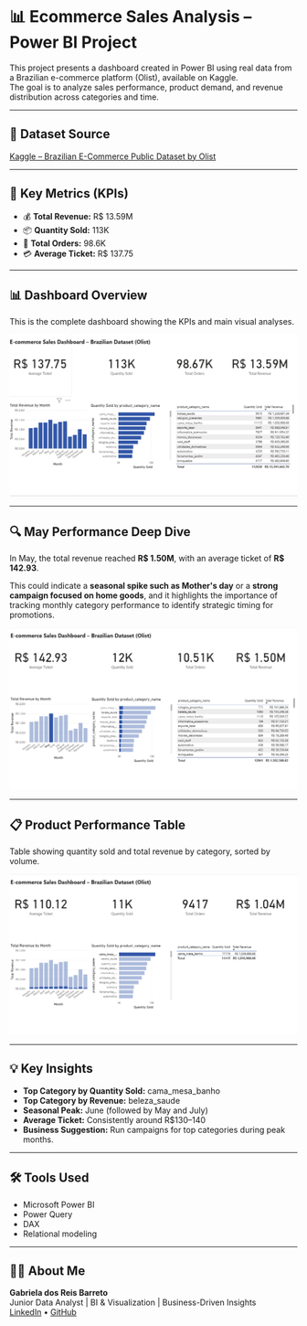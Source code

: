 # 📊 Ecommerce Sales Analysis – Power BI Project

This project presents a dashboard created in Power BI using real data from a Brazilian e-commerce platform (Olist), available on Kaggle.  
The goal is to analyze sales performance, product demand, and revenue distribution across categories and time.

---

## 📁 Dataset Source  
[Kaggle – Brazilian E-Commerce Public Dataset by Olist](https://www.kaggle.com/datasets/olistbr/brazilian-ecommerce)

---

## 🎯 Key Metrics (KPIs)
- 💰 **Total Revenue:** R$ 13.59M  
- 📦 **Quantity Sold:** 113K  
- 🧾 **Total Orders:** 98.6K  
- 💳 **Average Ticket:** R$ 137.75  

---

## 📊 Dashboard Overview

This is the complete dashboard showing the KPIs and main visual analyses.

![Dashboard Overview](overview_dashboard.png)

---


## 🔍 May Performance Deep Dive

In May, the total revenue reached **R$ 1.50M**, with an average ticket of **R$ 142.93**.  

This could indicate a **seasonal spike such as Mother's day** or a **strong campaign focused on home goods**, and it highlights the importance of tracking monthly category performance to identify strategic timing for promotions.


![Revenue by Month](revenue_by_month.png)

---

## 📋 Product Performance Table

Table showing quantity sold and total revenue by category, sorted by volume.

![Product Performance Table](product_table.png)

---

## 💡 Key Insights

- **Top Category by Quantity Sold:** cama_mesa_banho  
- **Top Category by Revenue:** beleza_saude  
- **Seasonal Peak:** June (followed by May and July)  
- **Average Ticket:** Consistently around R$130–140  
- **Business Suggestion:** Run campaigns for top categories during peak months.

---

## 🛠 Tools Used

- Microsoft Power BI  
- Power Query  
- DAX  
- Relational modeling  

---

## 👩‍💻 About Me

**Gabriela dos Reis Barreto**  
Junior Data Analyst | BI & Visualization | Business-Driven Insights  
[LinkedIn](https://www.linkedin.com/in/seu-perfil) • [GitHub](https://github.com/gabrielareis97)

